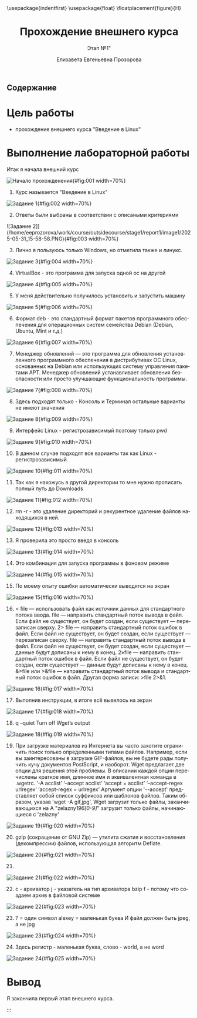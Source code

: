 ﻿---
## Front matter
title: "Прохождение внешнего курса"
subtitle: Этап №1"
author: "Елизавета Евгеньевна Прозорова"

## Generic otions
lang: ru-RU
toc-title: "Содержание"

## Bibliography
bibliography: bib/cite.bib
csl: pandoc/csl/gost-r-7-0-5-2008-numeric.csl

## Pdf output format
toc: true # Table of contents
toc-depth: 2
lof: true # List of figures
lot: true # List of tables
fontsize: 12pt
linestretch: 1.5
papersize: a4
documentclass: scrreprt
## I18n polyglossia
polyglossia-lang:
  name: russian
  options:
	- spelling=modern
	- babelshorthands=true
polyglossia-otherlangs:
  name: english
## I18n babel
babel-lang: russian
babel-otherlangs: english
## Fonts
mainfont: IBM Plex Serif
romanfont: IBM Plex Serif
sansfont: IBM Plex Sans
monofont: IBM Plex Mono
mathfont: STIX Two Math
mainfontoptions: Ligatures=Common,Ligatures=TeX,Scale=0.94
romanfontoptions: Ligatures=Common,Ligatures=TeX,Scale=0.94
sansfontoptions: Ligatures=Common,Ligatures=TeX,Scale=MatchLowercase,Scale=0.94
monofontoptions: Scale=MatchLowercase,Scale=0.94,FakeStretch=0.9
mathfontoptions:
## Biblatex
biblatex: true
biblio-style: "gost-numeric"
biblatexoptions:
  - parentracker=true
  - backend=biber
  - hyperref=auto
  - language=auto
  - autolang=other*
  - citestyle=gost-numeric
## Pandoc-crossref LaTeX customization
figureTitle: "Рис."
tableTitle: "Таблица"
listingTitle: "Листинг"
lofTitle: "Список иллюстраций"
lotTitle: "Список таблиц"
lolTitle: "Листинги"
## Misc options
indent: true
header-includes:
  - \usepackage{indentfirst}
  - \usepackage{float} # keep figures where there are in the text
  - \floatplacement{figure}{H} # keep figures where there are in the text
---

# Цель работы

- прохождение внешнего курса "Введение в Linux"

# Выполнение лабораторной работы

Итак я начала внешний курс

![Начало прохожденения](/home/eeprozorova/work/course/outsidecourse/stage1/report1/image1/2025-05-31_15-58-02.png){#fig:001 width=70%}

1. Курс называется "Введение в Linux"

![Задание 1](/home/eeprozorova/work/course/outsidecourse/stage1/report1/image1/2025-05-31_15-58-57.png){#fig:002 width=70%}

2. Ответы были выбраны в соответствии с описаными критериями

![Задание 2]](/home/eeprozorova/work/course/outsidecourse/stage1/report1/image1/2025-05-31_15-58-58.PNG){#fig:003 width=70%}

3. Лично я пользуюсь только Windows, но отметила также и линукс.

![Задание 3](/home/eeprozorova/work/course/outsidecourse/stage1/report1/image1/2025-05-31_15-58-59.PNG){#fig:004 width=70%}

4. VirtualBox - это программа для запуска одной ос на другой

![Задание 4](/home/eeprozorova/work/course/outsidecourse/stage1/report1/image1/2025-05-31_16-15-50.png){#fig:005 width=70%}

5. У меня действительно получилось установить и запустить машину

![Задание 5](/home/eeprozorova/work/course/outsidecourse/stage1/report1/image1/2025-05-31_16-16-12.png){#fig:006 width=70%}

6. Формат deb - это стандартный формат пакетов программного обеспечения для операционных систем семейства Debian (Debian, Ubuntu, Mint и т.д.)

![Задание 6](/home/eeprozorova/work/course/outsidecourse/stage1/report1/image1/2025-05-31_16-21-36.png){#fig:007 width=70%}

7. Менеджер обновлений — это программа для обновления установленного программного обеспечения в дистрибутивах ОС Linux, основанных на Debian или использующих систему управления пакетами APT. Менеджер обновлений устанавливает обновления безопасности или просто улучшающие функциональность программы.

![Задание 7](/home/eeprozorova/work/course/outsidecourse/stage1/report1/image1/2025-05-31_16-22-32.png){#fig:008 width=70%}

8. Здесь подходят только - Консоль и Терминал остальные варианты не имеют значения

![Задание 8](/home/eeprozorova/work/course/outsidecourse/stage1/report1/image1/2025-05-31_16-23-10.png){#fig:009 width=70%}

9. Интерфейс Linux - регистрозависимый поэтому только pwd

![Задание 9](/home/eeprozorova/work/course/outsidecourse/stage1/report1/image1/2025-05-31_16-23-52.png){#fig:010 width=70%}

10. В данном случае подходят все варианты так как Linux - регистрозависимый.

![Задание 10](/home/eeprozorova/work/course/outsidecourse/stage1/report1/image1/2025-05-31_16-25-10.png){#fig:011 width=70%}

11. Так как я нахожусь в другой директории то мне нужно прописать полный путь до Downloads

![Задание 11](/home/eeprozorova/work/course/outsidecourse/stage1/report1/image1/2025-05-31_16-26-02.png){#fig:012 width=70%}

12. rm -r - это удаление директорий и рекурентное удаление файлов находящихся в ней.

![Задание 12](/home/eeprozorova/work/course/outsidecourse/stage1/report1/image1/2025-05-31_16-26-48.png){#fig:013 width=70%}

13. Я проверила это просто введя в консоль

![Задание 13](/home/eeprozorova/work/course/outsidecourse/stage1/report1/image1/2025-05-31_16-27-38.png){#fig:014 width=70%}

14. Это комбинация для запуска программы в фоновом режиме

![Задание 14](/home/eeprozorova/work/course/outsidecourse/stage1/report1/image1/2025-05-31_16-27-38.png){#fig:015 width=70%}

15. По моему опыту ошибки автоматически выводятся на экран

![Задание 15](/home/eeprozorova/work/course/outsidecourse/stage1/report1/image1/2025-05-31_16-29-32.png){#fig:016 width=70%}

16. < file — использовать файл как источник данных для стандартного потока ввода.
file — направить стандартный поток вывода в файл. Если файл не существует, он будет создан, если существует — перезаписан сверху.
2> file — направить стандартный поток ошибок в файл. Если файл не существует, он будет создан, если существует — перезаписан сверху.
file — направить стандартный поток вывода в файл. Если файл не существует, он будет создан, если существует — данные будут дописаны к нему в конец.
2»file — направить стандартный поток ошибок в файл. Если файл не существует, он будет создан, если существует — данные будут дописаны к нему в конец.
&>file или >&file — направить стандартный поток вывода и стандартный поток ошибок в файл. Другая форма записи: >file 2>&1.

![Задание 16](/home/eeprozorova/work/course/outsidecourse/stage1/report1/image1/2025-05-31_16-30-06.png){#fig:017 width=70%}

17. Выполнив инструкции, в итоге всё вывелось на экран

![Задание 17](/home/eeprozorova/work/course/outsidecourse/stage1/report1/image1/2025-05-31_16-30-47.png){#fig:018 width=70%}

18. q –quiet Turn off Wget’s output

![Задание 18](/home/eeprozorova/work/course/outsidecourse/stage1/report1/image1/2025-05-31_16-31-51.png){#fig:019 width=70%}

19. При загрузке материалов из Интернета вы часто захотите ограничить поиск только определенными типами файлов. Например, если вы заинтересованы в загрузке GIF-файлов, вы не будете рады получить кучу документов PostScript, и
наоборот.
Wget предлагает две опции для решения этой проблемы. В описании каждой опции перечислены краткое имя, длинное имя и эквивалентная команда в .wgetrc.
‘-A acclist’ ‘–accept acclist’ ‘accept = acclist’ ‘–accept-regex urlregex’ ‘accept-regex =
urlregex’
Аргумент опции '--accept' представляет собой список суффиксов или шаблонов файлов. Таким образом, указав 'wget -A gif,jpg', Wget загрузит только файлы, заканчивающихся на 
A "zelazny*196[0-9]*" загрузит только файлы, начинающиеся с 'zelazny'

![Задание 19](/home/eeprozorova/work/course/outsidecourse/stage1/report1/image1/2025-05-31_16-32-39.png){#fig:020 width=70%}

20. gzip (сокращение от GNU Zip) — утилита сжатия и восстановления (декомпрессии) файлов, использующая алгоритм Deflate.

![Задание 20](/home/eeprozorova/work/course/outsidecourse/stage1/report1/image1/2025-05-31_16-33-31.png){#fig:021 width=70%}

21. 

![Задание 21](/home/eeprozorova/work/course/outsidecourse/stage1/report1/image1/2025-05-31_16-34-16.png){#fig:022 width=70%}

22. c - архиватор
j - указатель на тип архиватора bzip
f - потому что создаем архив в файловой системе

![Задание 22](/home/eeprozorova/work/course/outsidecourse/stage1/report1/image1/2025-05-31_16-34-40.png){#fig:023 width=70%}

23. ? = один символ
alexey = маленькая буква
И файл должен быть jpeg, а не jpg

![Задание 23](/home/eeprozorova/work/course/outsidecourse/stage1/report1/image1/2025-05-31_16-35-07.png){#fig:024 width=70%}

24. Здесь регистр - маленькая буква, слово - world, а не word

![Задание 24](/home/eeprozorova/work/course/outsidecourse/stage1/report1/image1/2025-05-31_16-35-49.png){#fig:025 width=70%}

# Вывод

Я закончила первый этап внешнего курса.

:::

